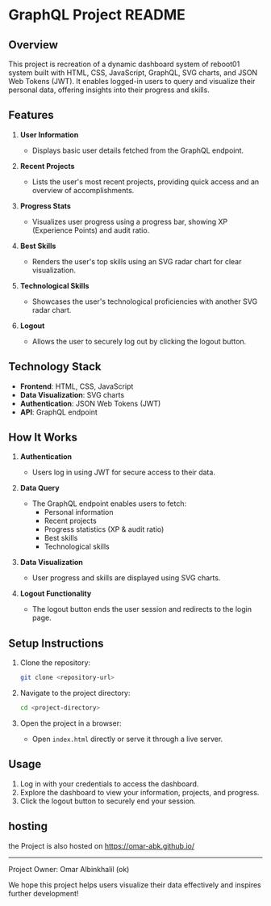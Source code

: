 # GraphQL Project README

## Overview
This project is recreation of a dynamic dashboard system of reboot01 system built with HTML, CSS, JavaScript, GraphQL, SVG charts, and JSON Web Tokens (JWT). It enables logged-in users to query and visualize their personal data, offering insights into their progress and skills.

## Features

1. **User Information**
   - Displays basic user details fetched from the GraphQL endpoint.

2. **Recent Projects**
   - Lists the user's most recent projects, providing quick access and an overview of accomplishments.

3. **Progress Stats**
   - Visualizes user progress using a progress bar, showing XP (Experience Points) and audit ratio.

4. **Best Skills**
   - Renders the user's top skills using an SVG radar chart for clear visualization.

5. **Technological Skills**
   - Showcases the user's technological proficiencies with another SVG radar chart.

6. **Logout**
   - Allows the user to securely log out by clicking the logout button.

## Technology Stack
- **Frontend**: HTML, CSS, JavaScript
- **Data Visualization**: SVG charts
- **Authentication**: JSON Web Tokens (JWT)
- **API**: GraphQL endpoint

## How It Works
1. **Authentication**
   - Users log in using JWT for secure access to their data.

2. **Data Query**
   - The GraphQL endpoint enables users to fetch:
     - Personal information
     - Recent projects
     - Progress statistics (XP & audit ratio)
     - Best skills
     - Technological skills

3. **Data Visualization**
   - User progress and skills are displayed using SVG charts.

4. **Logout Functionality**
   - The logout button ends the user session and redirects to the login page.

## Setup Instructions
1. Clone the repository:
   ```bash
   git clone <repository-url>
   ```

2. Navigate to the project directory:
   ```bash
   cd <project-directory>
   ```

3. Open the project in a browser:
   - Open `index.html` directly or serve it through a live server.

## Usage
1. Log in with your credentials to access the dashboard.
2. Explore the dashboard to view your information, projects, and progress.
3. Click the logout button to securely end your session.

## hosting
the Project is also hosted on
https://omar-abk.github.io/

---
Project Owner:
Omar Albinkhalil (ok)

We hope this project helps users visualize their data effectively and inspires further development!



